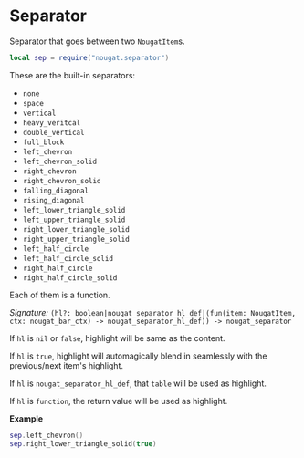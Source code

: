 # Separator

Separator that goes between two `NougatItem`s.

```lua
local sep = require("nougat.separator")
```

These are the built-in separators:

- `none`
- `space`
- `vertical`
- `heavy_veritcal`
- `double_vertical`
- `full_block`
- `left_chevron`
- `left_chevron_solid`
- `right_chevron`
- `right_chevron_solid`
- `falling_diagonal`
- `rising_diagonal`
- `left_lower_triangle_solid`
- `left_upper_triangle_solid`
- `right_lower_triangle_solid`
- `right_upper_triangle_solid`
- `left_half_circle`
- `left_half_circle_solid`
- `right_half_circle`
- `right_half_circle_solid`

Each of them is a function.

_Signature:_ `(hl?: boolean|nougat_separator_hl_def|(fun(item: NougatItem, ctx: nougat_bar_ctx) -> nougat_separator_hl_def)) -> nougat_separator`

If `hl` is `nil` or `false`, highlight will be same as the content.

If `hl` is `true`, highlight will automagically blend in seamlessly with the
previous/next item's highlight.

If `hl` is `nougat_separator_hl_def`, that `table` will be used as highlight.

If `hl` is `function`, the return value will be used as highlight.

**Example**

```lua
sep.left_chevron()
sep.right_lower_triangle_solid(true)
```
